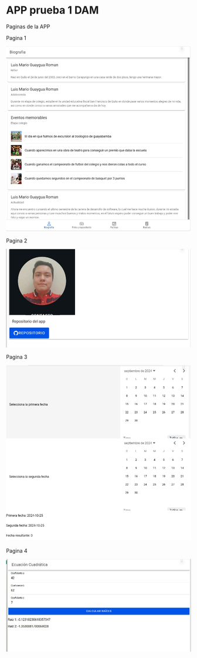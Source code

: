 
# APP prueba 1 DAM

Paginas de la APP

Pagina 1

![image](https://github.com/Kr-luis/DAM_Prueba1/blob/main/src/assets/p1.jpg?raw=true)

Pagina 2

![image](https://github.com/Kr-luis/DAM_Prueba1/blob/main/src/assets/p2.jpg?raw=true)

Pagina 3

![image](https://github.com/Kr-luis/DAM_Prueba1/blob/main/src/assets/p3.jpg?raw=true)

Pagina 4

![image](https://github.com/Kr-luis/DAM_Prueba1/blob/main/src/assets/p4.jpg?raw=true)
